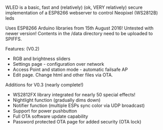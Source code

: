 WLED is a basic, fast and (relatively) (ok, VERY relatively) secure implementation of a ESP8266 webserver to control Neopixel (WS2812B) leds

Uses ESP8266 Arduino libraries from 15th August 2016! Untested with newer version!
Contents in the /data directory need to be uploaded to SPIFFS.

Features: (V0.2)
- RGB and brightness sliders
- Settings page - configuration over network
- Access Point and station mode - automatic failsafe AP
- Edit page. Change html and other files via OTA.

Additions for V0.3 (nearly complete!)
- WS2812FX library integrated for nearly 50 special effects!
- Nightlight function (gradually dims down)
- Notifier function (multiple ESPs sync color via UDP broadcast)
- Support for power pushbutton
- Full OTA software update capability
- Password protected OTA page for added security (OTA lock)
